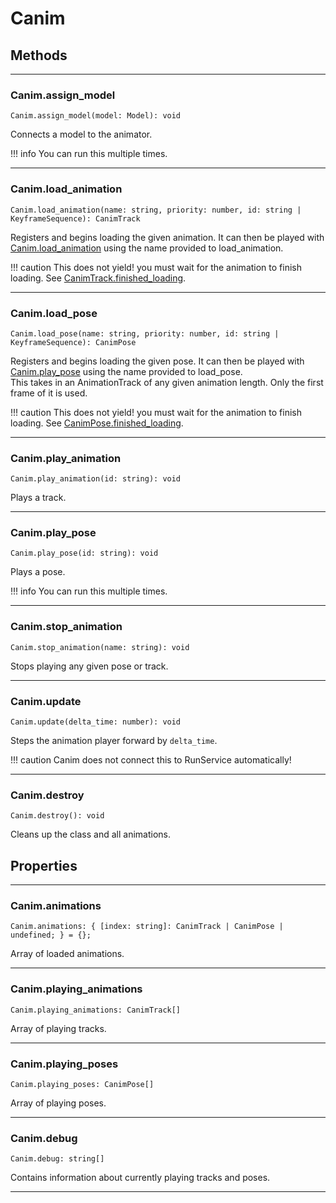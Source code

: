 # Canim

## Methods

---

### Canim.assign_model
```
Canim.assign_model(model: Model): void
```

Connects a model to the animator.

!!! info
	You can run this multiple times.

---

### Canim.load_animation
```
Canim.load_animation(name: string, priority: number, id: string | KeyframeSequence): CanimTrack 
```

Registers and begins loading the given animation. It can then be played with [Canim.load_animation](/API/Canim/#canimload_animation) using the name provided to load_animation. <br/>

!!! caution
	This does not yield! you must wait for the animation to finish loading. See [CanimTrack.finished_loading](#Track.finished_loading).

---

### Canim.load_pose
```
Canim.load_pose(name: string, priority: number, id: string | KeyframeSequence): CanimPose
```

Registers and begins loading the given pose. It can then be played with [Canim.play_pose](/API/Canim/#canimplay_pose) using the name provided to load_pose. <br/>
This takes in an AnimationTrack of any given animation length. Only the first frame of it is used.

!!! caution
	This does not yield! you must wait for the animation to finish loading. See [CanimPose.finished_loading](#Pose.finished_loading).


---

### Canim.play_animation
```
Canim.play_animation(id: string): void
```

Plays a track.

---

### Canim.play_pose
```
Canim.play_pose(id: string): void
```

Plays a pose.

!!! info
	You can run this multiple times.

---

### Canim.stop_animation
```
Canim.stop_animation(name: string): void
```

Stops playing any given pose or track.

---

### Canim.update
```
Canim.update(delta_time: number): void
```

Steps the animation player forward by `delta_time`.

!!! caution
	Canim does not connect this to RunService automatically!

---


### Canim.destroy
```
Canim.destroy(): void
```

Cleans up the class and all animations.

## Properties

---

### Canim.animations
```
Canim.animations: { [index: string]: CanimTrack | CanimPose | undefined; } = {};
```

Array of loaded animations.

---

### Canim.playing_animations
```
Canim.playing_animations: CanimTrack[]
```

Array of playing tracks.

---

### Canim.playing_poses
```
Canim.playing_poses: CanimPose[]
```

Array of playing poses.

---

### Canim.debug
```
Canim.debug: string[]
```

Contains information about currently playing tracks and poses.

---



